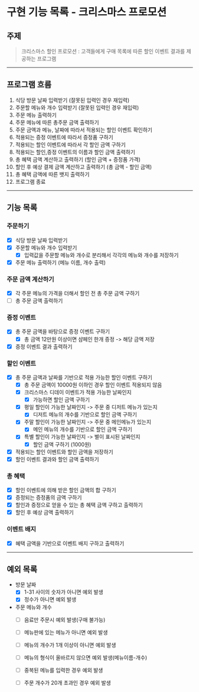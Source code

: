 # 구현 기능 목록 - 크리스마스 프로모션 

## 주제 
> 크리스마스 할인 프로모션 : 고객들에게 구매 목록에 따른 할인 이벤트 결과를 제공하는 프로그램 

---
## 프로그램 흐름 
1. 식당 방문 날짜 입력받기 (잘못된 입력인 경우 재입력)
2. 주문할 메뉴와 개수 입력받기 (잘못된 입력인 경우 재입력)
3. 주문 메뉴 출력하기
4. 주문 메뉴에 따른 총주문 금액 출력하기 
5. 주문 금액과 메뉴, 날짜에 따라서 적용되는 할인 이벤트 확인하기 
6. 적용되는 증정 이벤트에 따라서 증정품 구하기
7. 적용되는 할인 이벤트에 따라서 각 할인 금액 구하기
8. 적용되는 할인,증정 이벤트의 이름과 할인 금액 출력하기 
9. 총 혜택 금액 계산하고 출력하기 (할인 금액 + 증정품 가격)
10. 할인 후 예상 결제 금액 계산하고 출력하기 (총 금액 - 할인 금액)
11. 총 혜택 금액에 따른 뱃지 출력하기 
12. 프로그램 종료 


---
## 기능 목록 
### 주문하기
- [x] 식당 방문 날짜 입력받기 
- [x] 주문할 메뉴와 개수 입력받기 
  - [x] 입력값을 주문할 메뉴와 개수로 분리해서 각각의 메뉴와 개수를 저장하기 
- [x] 주문 메뉴 출력하기 (메뉴 이름, 개수 출력)

### 주문 금액 계산하기
- [x] 각 주문 메뉴의 가격을 더해서 할인 전 총 주문 금액 구하기 
- [ ] 총 주문 금액 출력하기 

### 증정 이벤트 
- [x] 총 주문 금액을 바탕으로 증정 이벤트 구하기
    - [x] 총 금액 12만원 이상이면 샴페인 한개 증정 -> 해당 금액 저장
- [x] 증정 이벤트 결과 출력하기

### 할인 이벤트
- [x] 총 주문 금액과 날짜를 기반으로 적용 가능한 할인 이벤트 구하기 
  - [x] 총 주문 금액이 10000원 이하인 경우 할인 이벤트 적용되지 않음 
  - [x] 크리스마스 디데이 이벤트가 적용 가능한 날짜인지
    - [x] 가능하면 할인 금액 구하기
  - [x] 평일 할인이 가능한 날짜인지 -> 주문 중 디저트 메뉴가 있는지 
    - [x] 디저트 메뉴의 개수를 기반으로 할인 금액 구하기 
  - [x] 주말 할인이 가능한 날짜인지 -> 주문 중 메인메뉴가 있는지 
    - [x] 메인 메뉴의 개수를 기반으로 할인 금액 구하기 
  - [x] 특별 할인이 가능한 날짜인지 -> 별이 표시된 날짜인지 
    - [x] 할인 금액 구하기 (1000원)
- [x] 적용되는 할인 이벤트와 할인 금액을 저장하기
- [x] 할인 이벤트 결과와 할인 금액 출력하기

### 총 혜택
- [x] 할인 이벤트에 의해 받은 할인 금액의 합 구하기 
- [x] 증정되는 증정품의 금액 구하기 
- [x] 할인과 증정으로 얻을 수 있는 총 혜택 금액 구하고 출력하기 
- [x] 할인 후 예상 금액 출력하기 

### 이벤트 배지 
- [x] 혜택 금액을 기반으로 이벤트 배지 구하고 출력하기


---
## 예외 목록 
- 방문 날짜 
  - [x] 1-31 사이의 숫자가 아니면 예외 발생 
  - [x] 정수가 아니면 예외 발생

- 주문 메뉴와 개수
  - [ ] 음료만 주문시 예외 발생(구매 불가능) 
  - [ ] 메뉴판에 있는 메뉴가 아니면 예외 발생 
  - [ ] 메뉴의 개수가 1개 이상이 아니면 예외 발생 
  - [ ] 메뉴의 형식이 올바르지 않으면 예외 발생(메뉴이름-개수)
  - [ ] 중복된 메뉴를 입력한 경우 예외 발생
  - [ ] 주문 개수가 20개 초과인 경우 예외 발생 



